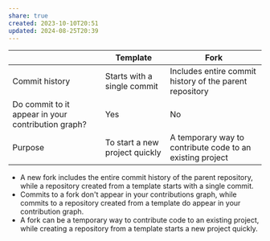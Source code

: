 ```yaml
---
share: true
created: 2023-10-10T20:51
updated: 2024-08-25T20:39
---
```


|                                                    | Template                       | Fork                                                      |
| -------------------------------------------------- | ------------------------------ | --------------------------------------------------------- |
| Commit history                                     | Starts with a single commit    | Includes entire commit history of the parent repository   |
| Do commit to it appear in your contribution graph? | Yes                            | No                                                          |
| Purpose                                            | To start a new project quickly | A temporary way to contribute code to an existing project |

- A new fork includes the entire commit history of the parent repository, while a repository created from a template starts with a single commit.
- Commits to a fork don't appear in your contributions graph, while commits to a repository created from a template do appear in your contribution graph.
- A fork can be a temporary way to contribute code to an existing project, while creating a repository from a template starts a new project quickly.
